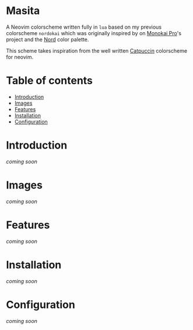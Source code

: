 # Masita

A Neovim colorscheme written fully in `lua` based on my previous colorscheme `nordokai` which was originally inspired by on [Monokai Pro](https://monokai.pro/vscode)'s project and the [Nord](https://nordtheme.com) color palette.

This scheme takes inspiration from the well written [Catpuccin](https://github.com/catppuccin/nvim) colorscheme for neovim.

# Table of contents

* [Introduction](#introduction)
* [Images](#images)
* [Features](#features)
* [Installation](#installation)
* [Configuration](#configuration)

# Introduction

*coming soon*

# Images

*coming soon*

# Features

*coming soon*

# Installation

*coming soon*

# Configuration

*coming soon*
